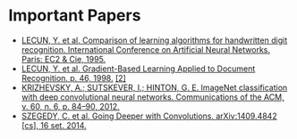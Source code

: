 # Important Papers

* [LECUN, Y. et al. Comparison of learning algorithms for handwritten digit recognition. International Conference on Artificial Neural Networks. Paris: EC2 & Cie, 1995.](http://yann.lecun.com/exdb/publis/pdf/lecun-95b.pdf)
* [LECUN, Y. et al. Gradient-Based Learning Applied to Document Recognition. p. 46, 1998.](http://vision.stanford.edu/cs598_spring07/papers/Lecun98.pdf) [[2]](https://ieeexplore.ieee.org/document/726791)
* [KRIZHEVSKY, A.; SUTSKEVER, I.; HINTON, G. E. ImageNet classification with deep convolutional neural networks. Communications of the ACM, v. 60, n. 6, p. 84–90, 2012.](https://proceedings.neurips.cc/paper/4824-imagenet-classification-with-deep-convolutional-neural-networks.pdf)
* [SZEGEDY, C. et al. Going Deeper with Convolutions. arXiv:1409.4842 [cs], 16 set. 2014.](https://arxiv.org/abs/1409.4842)
